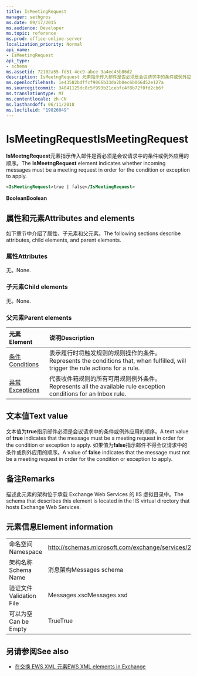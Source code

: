 ```yaml
---
title: IsMeetingRequest
manager: sethgros
ms.date: 09/17/2015
ms.audience: Developer
ms.topic: reference
ms.prod: office-online-server
localization_priority: Normal
api_name:
- IsMeetingRequest
api_type:
- schema
ms.assetid: 72102a55-fd51-4ec9-abce-9a4ec45b86d2
description: IsMeetngRequest 元素指示传入邮件是否必须是会议请求中的条件或例外应用的顺序。
ms.openlocfilehash: 1e43582bdffcf9066b33da2b0ec6b066d52e127a
ms.sourcegitcommit: 34041125dc8c5f993b21cebfc4f8b72f0fd2cb6f
ms.translationtype: MT
ms.contentlocale: zh-CN
ms.lasthandoff: 06/11/2018
ms.locfileid: "19826049"
---
```

# <a name="ismeetingrequest"></a><span data-ttu-id="91778-103">IsMeetingRequest</span><span class="sxs-lookup"><span data-stu-id="91778-103">IsMeetingRequest</span></span>

<span data-ttu-id="91778-104">**IsMeetngRequest**元素指示传入邮件是否必须是会议请求中的条件或例外应用的顺序。</span><span class="sxs-lookup"><span data-stu-id="91778-104">The **IsMeetngRequest** element indicates whether incoming messages must be a meeting request in order for the condition or exception to apply.</span></span> 
  
```XML
<IsMeetingRequest>true | false</IsMeetingRequest>
```

 <span data-ttu-id="91778-105">**Boolean**</span><span class="sxs-lookup"><span data-stu-id="91778-105">**Boolean**</span></span>
## <a name="attributes-and-elements"></a><span data-ttu-id="91778-106">属性和元素</span><span class="sxs-lookup"><span data-stu-id="91778-106">Attributes and elements</span></span>

<span data-ttu-id="91778-107">如下章节中介绍了属性、子元素和父元素。</span><span class="sxs-lookup"><span data-stu-id="91778-107">The following sections describe attributes, child elements, and parent elements.</span></span>
  
### <a name="attributes"></a><span data-ttu-id="91778-108">属性</span><span class="sxs-lookup"><span data-stu-id="91778-108">Attributes</span></span>

<span data-ttu-id="91778-109">无。</span><span class="sxs-lookup"><span data-stu-id="91778-109">None.</span></span>
  
### <a name="child-elements"></a><span data-ttu-id="91778-110">子元素</span><span class="sxs-lookup"><span data-stu-id="91778-110">Child elements</span></span>

<span data-ttu-id="91778-111">无。</span><span class="sxs-lookup"><span data-stu-id="91778-111">None.</span></span>
  
### <a name="parent-elements"></a><span data-ttu-id="91778-112">父元素</span><span class="sxs-lookup"><span data-stu-id="91778-112">Parent elements</span></span>

|<span data-ttu-id="91778-113">**元素**</span><span class="sxs-lookup"><span data-stu-id="91778-113">**Element**</span></span>|<span data-ttu-id="91778-114">**说明**</span><span class="sxs-lookup"><span data-stu-id="91778-114">**Description**</span></span>|
|:-----|:-----|
|[<span data-ttu-id="91778-115">条件</span><span class="sxs-lookup"><span data-stu-id="91778-115">Conditions</span></span>](conditions.md) <br/> |<span data-ttu-id="91778-116">表示履行时将触发规则的规则操作的条件。</span><span class="sxs-lookup"><span data-stu-id="91778-116">Represents the conditions that, when fulfilled, will trigger the rule actions for a rule.</span></span>  <br/> |
|[<span data-ttu-id="91778-117">异常</span><span class="sxs-lookup"><span data-stu-id="91778-117">Exceptions</span></span>](exceptions.md) <br/> |<span data-ttu-id="91778-118">代表收件箱规则的所有可用规则例外条件。</span><span class="sxs-lookup"><span data-stu-id="91778-118">Represents all the available rule exception conditions for an Inbox rule.</span></span>  <br/> |
   
## <a name="text-value"></a><span data-ttu-id="91778-119">文本值</span><span class="sxs-lookup"><span data-stu-id="91778-119">Text value</span></span>

<span data-ttu-id="91778-120">文本值为**true**指示邮件必须是会议请求中的条件或例外应用的顺序。</span><span class="sxs-lookup"><span data-stu-id="91778-120">A text value of **true** indicates that the message must be a meeting request in order for the condition or exception to apply.</span></span> <span data-ttu-id="91778-121">如果值为**false**指示邮件不得会议请求中的条件或例外应用的顺序。</span><span class="sxs-lookup"><span data-stu-id="91778-121">A value of **false** indicates that the message must not be a meeting request in order for the condition or exception to apply.</span></span> 
  
## <a name="remarks"></a><span data-ttu-id="91778-122">备注</span><span class="sxs-lookup"><span data-stu-id="91778-122">Remarks</span></span>

<span data-ttu-id="91778-123">描述此元素的架构位于承载 Exchange Web Services 的 IIS 虚拟目录中。</span><span class="sxs-lookup"><span data-stu-id="91778-123">The schema that describes this element is located in the IIS virtual directory that hosts Exchange Web Services.</span></span>
  
## <a name="element-information"></a><span data-ttu-id="91778-124">元素信息</span><span class="sxs-lookup"><span data-stu-id="91778-124">Element information</span></span>

|||
|:-----|:-----|
|<span data-ttu-id="91778-125">命名空间</span><span class="sxs-lookup"><span data-stu-id="91778-125">Namespace</span></span>  <br/> |http://schemas.microsoft.com/exchange/services/2006/messages  <br/> |
|<span data-ttu-id="91778-126">架构名称</span><span class="sxs-lookup"><span data-stu-id="91778-126">Schema Name</span></span>  <br/> |<span data-ttu-id="91778-127">消息架构</span><span class="sxs-lookup"><span data-stu-id="91778-127">Messages schema</span></span>  <br/> |
|<span data-ttu-id="91778-128">验证文件</span><span class="sxs-lookup"><span data-stu-id="91778-128">Validation File</span></span>  <br/> |<span data-ttu-id="91778-129">Messages.xsd</span><span class="sxs-lookup"><span data-stu-id="91778-129">Messages.xsd</span></span>  <br/> |
|<span data-ttu-id="91778-130">可以为空</span><span class="sxs-lookup"><span data-stu-id="91778-130">Can be Empty</span></span>  <br/> |<span data-ttu-id="91778-131">True</span><span class="sxs-lookup"><span data-stu-id="91778-131">True</span></span>  <br/> |
   
## <a name="see-also"></a><span data-ttu-id="91778-132">另请参阅</span><span class="sxs-lookup"><span data-stu-id="91778-132">See also</span></span>



- [<span data-ttu-id="91778-133">在交换 EWS XML 元素</span><span class="sxs-lookup"><span data-stu-id="91778-133">EWS XML elements in Exchange</span></span>](ews-xml-elements-in-exchange.md)

